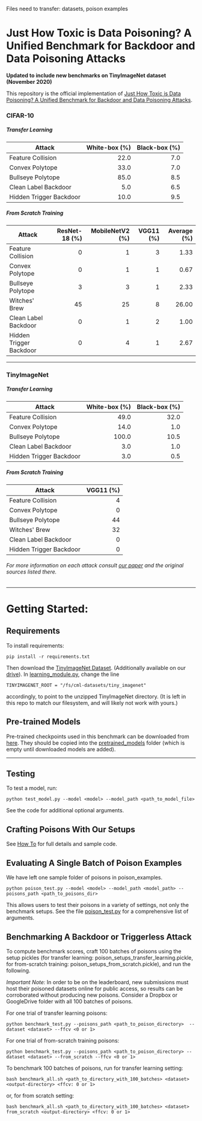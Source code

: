 Files need to transfer: datasets, poison examples



# Just How Toxic is Data Poisoning? A Unified Benchmark for Backdoor and Data Poisoning Attacks

**Updated to include new benchmarks on TinyImageNet dataset (November 2020)**

This repository is the official implementation of [Just How Toxic is Data Poisoning? A Unified Benchmark for Backdoor and Data Poisoning Attacks](https://arxiv.org/abs/2006.12557). 

### CIFAR-10
##### Transfer Learning

| Attack                        | White-box (%)      | Black-box (%)|
| ------------------            |-------------------:|-------------:|
|Feature Collision              | 22.0               | 7.0          |
|Convex Polytope                | 33.0               | 7.0          |
|Bullseye Polytope              | 85.0               | 8.5          |
|Clean Label Backdoor           | 5.0                | 6.5          |
|Hidden Trigger Backdoor        | 10.0               | 9.5          |

    
##### From Scratch Training

| Attack                    | ResNet-18 (%)     | MobileNetV2 (%)   | VGG11 (%) | Average (%)|
| --------------------------| -----------------:|------------------:|----------:|-----------:|
|Feature Collision          |  0                |  1                |  3        |  1.33      |   
|Convex Polytope            |  0                |  1                |  1        |  0.67      |   
|Bullseye Polytope          |  3                |  3                |  1        |  2.33      |   
|Witches' Brew              |  45               |  25               |  8        |  26.00     |   
|Clean Label Backdoor       |  0                |  1                |  2        |  1.00      | 
|Hidden Trigger Backdoor    |  0                |  4                |  1        |  2.67      | 

***

### TinyImageNet
##### Transfer Learning

| Attack                        | White-box (%)      | Black-box (%)|
| ------------------            |-------------------:|-------------:|
|Feature Collision              | 49.0               | 32.0         |
|Convex Polytope                | 14.0               | 1.0          |
|Bullseye Polytope              | 100.0              | 10.5         |
|Clean Label Backdoor           | 3.0                | 1.0          |
|Hidden Trigger Backdoor        | 3.0                | 0.5          |
    
##### From Scratch Training

| Attack                    | VGG11 (%) |
| --------------------------|----------:|
|Feature Collision          |  4        |  
|Convex Polytope            |  0        |  
|Bullseye Polytope          |  44       |  
|Witches' Brew              |  32       |  
|Clean Label Backdoor       |  0        |
|Hidden Trigger Backdoor    |  0        |

###### For more information on each attack consult [our paper](https://arxiv.org/abs/2006.12557) and the original sources listed there.

---

# Getting Started:
## Requirements

To install requirements:

```setup
pip install -r requirements.txt
```

Then download the [TinyImageNet Dataset](https://tiny-imagenet.herokuapp.com/). (Additionally available on our [drive](https://drive.google.com/drive/folders/1MMebJznKStXcFT31MKyyec2GMWcsrwtP?usp=sharing)). In [learning_module.py](learning_module.py), change the line
```
TINYIMAGENET_ROOT = "/fs/cml-datasets/tiny_imagenet"
```
accordingly, to point to the unzipped TinyImageNet directory. (It is left in this repo to match our filesystem, and will likely not work with yours.)

## Pre-trained Models

Pre-trained checkpoints used in this benchmark can be downloaded from [here](https://drive.google.com/drive/folders/1MMebJznKStXcFT31MKyyec2GMWcsrwtP?usp=sharing). They should be copied into the [pretrained_models](pretrained_models) folder (which is empty until downloaded models are added).

---
## Testing

To test a model, run:

```test
python test_model.py --model <model> --model_path <path_to_model_file> 
```    
See the code for additional optional arguments.

## Crafting Poisons With Our Setups
See [How To](how_to.md) for full details and sample code.

## Evaluating A Single Batch of Poison Examples
We have left one sample folder of poisons in poison_examples.
```eval
python poison_test.py --model <model> --model_path <model_path> --poisons_path <path_to_poisons_dir>
```
This allows users to test their poisons in a variety of settings, not only the benchmark setups. See the file [poison_test.py](poison_test.py) for a comprehensive list of arguments.

## Benchmarking A Backdoor or Triggerless Attack
To compute benchmark scores, craft 100 batches of poisons using the setup pickles (for transfer learning: poison_setups_transfer_learning.pickle, for from-scratch training: poison_setups_from_scratch.pickle), and run the following. 

*Important Note:* In order to be on the leaderboard, new submissions must host their poisoned datasets online for public access, so results can be corroborated without producing new poisons. Consider a Dropbox or GoogleDrive folder with all 100 batches of poisons.

For one trial of transfer learning poisons:
```eval
python benchmark_test.py --poisons_path <path_to_poison_directory>  --dataset <dataset> --ffcv <0 or 1>
```

For one trial of from-scratch training poisons:
```eval
python benchmark_test.py --poisons_path <path_to_poison_directory> --dataset <dataset> --from_scratch --ffcv <0 or 1>
```

To benchmark 100 batches of poisons, run for transfer learning setting:
```eval
bash benchmark_all.sh <path_to_directory_with_100_batches> <dataset> <output-directory> <ffcv: 0 or 1> 
``` 
or, for from scratch setting:
```eval
bash benchmark_all.sh <path_to_directory_with_100_batches> <dataset> from_scratch <output-directory> <ffcv: 0 or 1>
``` 

